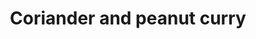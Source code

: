 ---
title: Coriander and peanut curry
slug: chicken-thigh-coriander-and-peanut-curry
time: 35-40
ingredients:
  - ingredient: chicken thigh
    count: 4
    units: false
  - ingredient: ginger, garlic & lemongrass puree
    count: 22
    units: g
  - ingredient: coriander
    count: 1
    units: bunch
  - ingredient: salted peanuts
    count: 40
    units: g
  - ingredient: green chilli
    count: 1
    units: false
  - ingredient: ground turmeric
    count: 3
    units: Tsp
  - ingredient: curry powder
    count: 3
    units: Tsp
  - ingredient: broccoli
    count: 200
    units: g
  - ingredient: echalion schallot
    count: 1
    units: false
  - ingredient: chilli flakes
    count: 1
    units: pinch
---